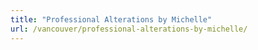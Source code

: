 ```yaml
---
title: "Professional Alterations by Michelle"
url: /vancouver/professional-alterations-by-michelle/
---
```

